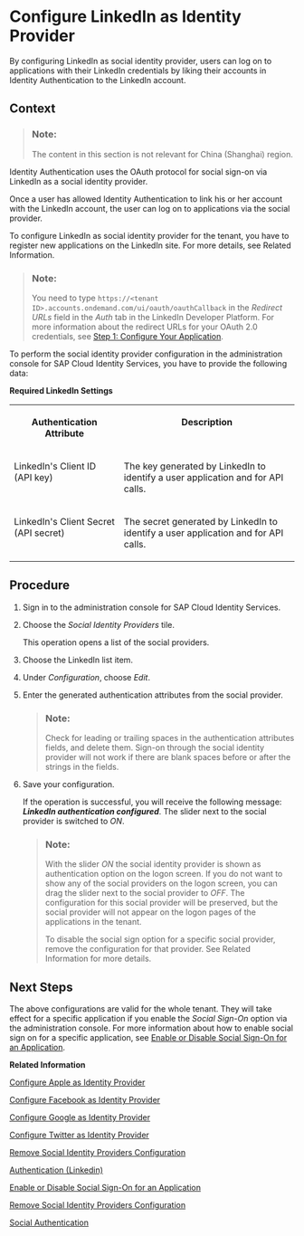 <!-- loio9077d6c8ed2b45bda8240ba4b1adca61 -->

# Configure LinkedIn as Identity Provider

By configuring LinkedIn as social identity provider, users can log on to applications with their LinkedIn credentials by liking their accounts in Identity Authentication to the LinkedIn account.



## Context

> ### Note:  
> The content in this section is not relevant for China \(Shanghai\) region.

Identity Authentication uses the OAuth protocol for social sign-on via LinkedIn as a social identity provider.

Once a user has allowed Identity Authentication to link his or her account with the LinkedIn account, the user can log on to applications via the social provider.

To configure LinkedIn as social identity provider for the tenant, you have to register new applications on the LinkedIn site. For more details, see Related Information.

> ### Note:  
> You need to type `https://<tenant ID>.accounts.ondemand.com/ui/oauth/oauthCallback` in the *Redirect URLs* field in the *Auth* tab in the LinkedIn Developer Platform. For more information about the redirect URLs for your OAuth 2.0 credentials, see [Step 1: Configure Your Application](https://docs.microsoft.com/en-us/linkedin/shared/authentication/authorization-code-flow?context=linkedin/context#step-1-configure-your-application).

To perform the social identity provider configuration in the administration console for SAP Cloud Identity Services, you have to provide the following data:

**Required LinkedIn Settings**


<table>
<tr>
<th valign="top">

Authentication Attribute



</th>
<th valign="top">

Description



</th>
</tr>
<tr>
<td valign="top">

LinkedIn's Client ID \(API key\)



</td>
<td valign="top">

The key generated by LinkedIn to identify a user application and for API calls.



</td>
</tr>
<tr>
<td valign="top">

LinkedIn's Client Secret \(API secret\)



</td>
<td valign="top">

The secret generated by LinkedIn to identify a user application and for API calls.



</td>
</tr>
</table>



## Procedure

1.  Sign in to the administration console for SAP Cloud Identity Services.

2.  Choose the *Social Identity Providers* tile.

    This operation opens a list of the social providers.

3.  Choose the LinkedIn list item.

4.  Under *Configuration*, choose *Edit*.

5.  Enter the generated authentication attributes from the social provider.

    > ### Note:  
    > Check for leading or trailing spaces in the authentication attributes fields, and delete them. Sign-on through the social identity provider will not work if there are blank spaces before or after the strings in the fields.

6.  Save your configuration.

    If the operation is successful, you will receive the following message: ***LinkedIn authentication configured***. The slider next to the social provider is switched to *ON*.

    > ### Note:  
    > With the slider *ON* the social identity provider is shown as authentication option on the logon screen. If you do not want to show any of the social providers on the logon screen, you can drag the slider next to the social provider to *OFF*. The configuration for this social provider will be preserved, but the social provider will not appear on the logon pages of the applications in the tenant.
    > 
    > To disable the social sign option for a specific social provider, remove the configuration for that provider. See Related Information for more details.




## Next Steps

The above configurations are valid for the whole tenant. They will take effect for a specific application if you enable the *Social Sign-On* option via the administration console. For more information about how to enable social sign on for a specific application, see [Enable or Disable Social Sign-On for an Application](enable-or-disable-social-sign-on-for-an-application-ff12d3d.md).

**Related Information**  


[Configure Apple as Identity Provider](configure-apple-as-identity-provider-fe6f7f0.md "Users can log on to applications with their Apple ID credentials by linking their accounts in Identity Authentication to their Apple account.")

[Configure Facebook as Identity Provider](configure-facebook-as-identity-provider-cc16b33.md "By configuring Facebook as a social identity provider, users can log on to applications with their social media credentials by liking their accounts in Identity Authentication to the social media account.")

[Configure Google as Identity Provider](configure-google-as-identity-provider-caf215f.md "By configuring Google as a social identity provider, users can log on to applications with their Google credentials by liking their accounts in Identity Authentication to the Google account.")

[Configure Twitter as Identity Provider](configure-twitter-as-identity-provider-f5bc52d.md "By configuring Twitter as social provider, users can log on to applications with their Twitter credentials by liking their accounts in Identity Authentication to the Twitter account.")

[Remove Social Identity Providers Configuration](remove-social-identity-providers-configuration-265e41e.md "You can remove the configurations of the social providers in the administration console for SAP Cloud Identity Services.")

[Authentication \(Linkedin\)](https://learn.microsoft.com/en-us/linkedin/shared/authentication/authentication?context=linkedin%2Fcontext)

[Enable or Disable Social Sign-On for an Application](enable-or-disable-social-sign-on-for-an-application-ff12d3d.md "Social sign-on allows users to link their Identity Authentication accounts with social network accounts.")

[Remove Social Identity Providers Configuration](remove-social-identity-providers-configuration-265e41e.md "You can remove the configurations of the social providers in the administration console for SAP Cloud Identity Services.")

[Social Authentication](../User-Guide/social-authentication-108607a.md "")

